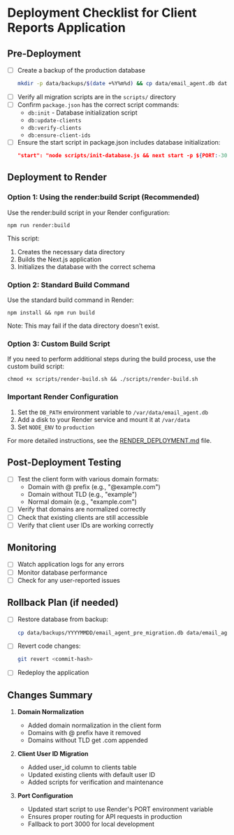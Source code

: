 # Deployment Checklist for Client Reports Application

## Pre-Deployment

- [ ] Create a backup of the production database
  ```bash
  mkdir -p data/backups/$(date +%Y%m%d) && cp data/email_agent.db data/backups/$(date +%Y%m%d)/email_agent_pre_migration.db
  ```
- [ ] Verify all migration scripts are in the `scripts/` directory
- [ ] Confirm `package.json` has the correct script commands:
  - `db:init` - Database initialization script
  - `db:update-clients`
  - `db:verify-clients`
  - `db:ensure-client-ids`
- [ ] Ensure the start script in package.json includes database initialization:
  ```json
  "start": "node scripts/init-database.js && next start -p ${PORT:-3000}"
  ```

## Deployment to Render

### Option 1: Using the render:build Script (Recommended)

Use the render:build script in your Render configuration:

```
npm run render:build
```

This script:
1. Creates the necessary data directory
2. Builds the Next.js application
3. Initializes the database with the correct schema

### Option 2: Standard Build Command

Use the standard build command in Render:

```
npm install && npm run build
```

Note: This may fail if the data directory doesn't exist.

### Option 3: Custom Build Script

If you need to perform additional steps during the build process, use the custom build script:

```
chmod +x scripts/render-build.sh && ./scripts/render-build.sh
```

### Important Render Configuration

1. Set the `DB_PATH` environment variable to `/var/data/email_agent.db`
2. Add a disk to your Render service and mount it at `/var/data`
3. Set `NODE_ENV` to `production`

For more detailed instructions, see the [RENDER_DEPLOYMENT.md](./RENDER_DEPLOYMENT.md) file.

## Post-Deployment Testing

- [ ] Test the client form with various domain formats:
  - Domain with @ prefix (e.g., "@example.com")
  - Domain without TLD (e.g., "example")
  - Normal domain (e.g., "example.com")
- [ ] Verify that domains are normalized correctly
- [ ] Check that existing clients are still accessible
- [ ] Verify that client user IDs are working correctly

## Monitoring

- [ ] Watch application logs for any errors
- [ ] Monitor database performance
- [ ] Check for any user-reported issues

## Rollback Plan (if needed)

- [ ] Restore database from backup:
  ```bash
  cp data/backups/YYYYMMDD/email_agent_pre_migration.db data/email_agent.db
  ```
- [ ] Revert code changes:
  ```bash
  git revert <commit-hash>
  ```
- [ ] Redeploy the application

## Changes Summary

1. **Domain Normalization**
   - Added domain normalization in the client form
   - Domains with @ prefix have it removed
   - Domains without TLD get .com appended

2. **Client User ID Migration**
   - Added user_id column to clients table
   - Updated existing clients with default user ID
   - Added scripts for verification and maintenance 

3. **Port Configuration**
   - Updated start script to use Render's PORT environment variable
   - Ensures proper routing for API requests in production
   - Fallback to port 3000 for local development 